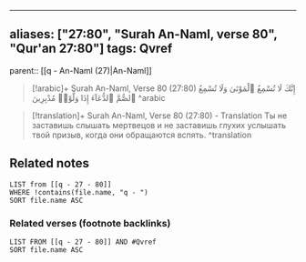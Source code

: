 
---
aliases: ["27:80", "Surah An-Naml, verse 80", "Qur'an 27:80"]
tags: Qvref
---

parent:: [[q - An-Naml (27)|An-Naml]]

> [!arabic]+ Surah An-Naml, Verse 80 (27:80)
> <span class="quran-arabic">إِنَّكَ لَا تُسْمِعُ ٱلْمَوْتَىٰ وَلَا تُسْمِعُ ٱلصُّمَّ ٱلدُّعَآءَ إِذَا وَلَّوْا۟ مُدْبِرِينَ</span>
^arabic

> [!translation]+ Surah An-Naml, Verse 80 (27:80) - Translation
> Ты не заставишь слышать мертвецов и не заставишь глухих услышать твой призыв, когда они обращаются вспять.
^translation



## Related notes
```dataview
LIST from [[q - 27 - 80]]
WHERE !contains(file.name, "q - ")
SORT file.name ASC
```

### Related verses (footnote backlinks)
```dataview
LIST FROM [[q - 27 - 80]] AND #Qvref
SORT file.name ASC
```

